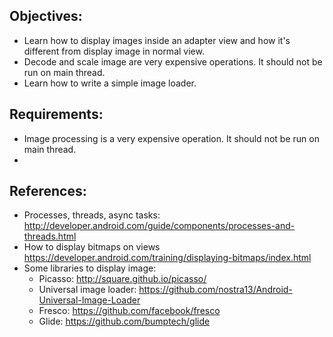 ## Objectives:
* Learn how to display images inside an adapter view and how it's different from display image in normal view.
* Decode and scale image are very expensive operations. It should not be run on main thread.
* Learn how to write a simple image loader.

## Requirements:
* Image processing is a very expensive operation. It should not be run on main thread.
* 

## References:
* Processes, threads, async tasks: http://developer.android.com/guide/components/processes-and-threads.html
* How to display bitmaps on views https://developer.android.com/training/displaying-bitmaps/index.html
* Some libraries to display image:
    + Picasso: http://square.github.io/picasso/
    + Universal image loader: https://github.com/nostra13/Android-Universal-Image-Loader
    + Fresco: https://github.com/facebook/fresco
    + Glide: https://github.com/bumptech/glide
